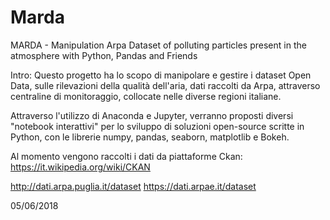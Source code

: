 # Marda
MARDA - Manipulation Arpa Dataset of polluting particles present in the atmosphere with Python, Pandas and Friends

Intro:
Questo progetto ha lo scopo di manipolare e gestire i dataset Open Data, sulle rilevazioni della qualità dell'aria, dati raccolti da Arpa, 
attraverso centraline di monitoraggio, collocate nelle diverse regioni italiane.

Attraverso l'utilizzo di Anaconda e Jupyter, verranno proposti diversi "notebook interattivi" 
per lo sviluppo di soluzioni open-source scritte in Python, con le librerie numpy, pandas, seaborn, matplotlib e Bokeh.


Al momento vengono raccolti i dati da piattaforme Ckan: https://it.wikipedia.org/wiki/CKAN

http://dati.arpa.puglia.it/dataset
https://dati.arpae.it/dataset



05/06/2018
